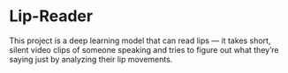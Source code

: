# Lip-Reader
This project is a deep learning model that can read lips — it takes short, silent video clips of someone speaking and tries to figure out what they’re saying just by analyzing their lip movements.
